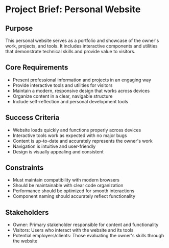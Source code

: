 # Project Brief: Personal Website

## Purpose
This personal website serves as a portfolio and showcase of the owner's work, projects, and tools. It includes interactive components and utilities that demonstrate technical skills and provide value to visitors.

## Core Requirements
- Present professional information and projects in an engaging way
- Provide interactive tools and utilities for visitors
- Maintain a modern, responsive design that works across devices
- Organize content in a clear, navigable structure
- Include self-reflection and personal development tools

## Success Criteria
- Website loads quickly and functions properly across devices
- Interactive tools work as expected with no major bugs
- Content is up-to-date and accurately represents the owner's work
- Navigation is intuitive and user-friendly
- Design is visually appealing and consistent

## Constraints
- Must maintain compatibility with modern browsers
- Should be maintainable with clear code organization
- Performance should be optimized for smooth interactions
- Component naming should accurately reflect functionality

## Stakeholders
- Owner: Primary stakeholder responsible for content and functionality
- Visitors: Users who interact with the website and its tools
- Potential employers/clients: Those evaluating the owner's skills through the website 